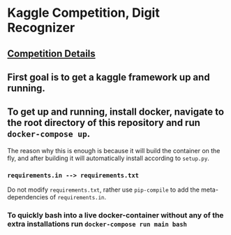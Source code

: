 # Kaggle Competition, Digit Recognizer


## [Competition Details](DETAILS.md)

## First goal is to get a kaggle framework up and running.

## To get up and running, install docker, navigate to the root directory of this repository and run `docker-compose up`.

The reason why this is enough is because it will build the container on the fly, and after building it will automatically install according to `setup.py`.

### `requirements.in --> requirements.txt`

Do not modify `requirements.txt`, rather use `pip-compile` to add the meta-dependencies of `requirements.in`.

### To quickly bash into a live docker-container without any of the extra installations run `docker-compose run main bash`